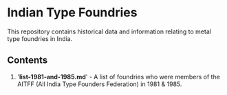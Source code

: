 # Indian Type Foundries

This repository contains historical data and information relating to metal type foundries in India.

## Contents

1. '**list-1981-and-1985.md**' - A list of foundries who were members of the AITFF (All India Type Founders Federation) in 1981 & 1985. 